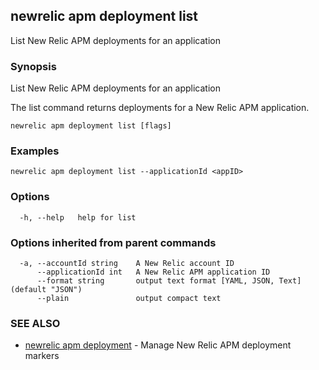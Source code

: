 ## newrelic apm deployment list

List New Relic APM deployments for an application

### Synopsis

List New Relic APM deployments for an application

The list command returns deployments for a New Relic APM application.


```
newrelic apm deployment list [flags]
```

### Examples

```
newrelic apm deployment list --applicationId <appID>
```

### Options

```
  -h, --help   help for list
```

### Options inherited from parent commands

```
  -a, --accountId string    A New Relic account ID
      --applicationId int   A New Relic APM application ID
      --format string       output text format [YAML, JSON, Text] (default "JSON")
      --plain               output compact text
```

### SEE ALSO

* [newrelic apm deployment](newrelic_apm_deployment.md)	 - Manage New Relic APM deployment markers

